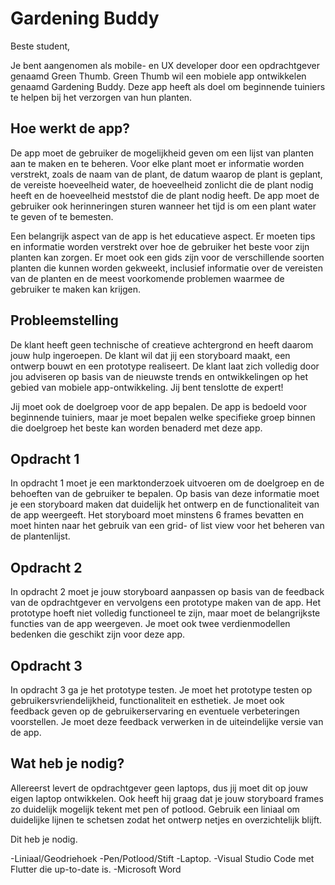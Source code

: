 # Gardening Buddy
Beste student,

Je bent aangenomen als mobile- en UX developer door een opdrachtgever genaamd Green Thumb. Green Thumb wil een mobiele app ontwikkelen genaamd Gardening Buddy. Deze app heeft als doel om beginnende tuiniers te helpen bij het verzorgen van hun planten.

## Hoe werkt de app?
De app moet de gebruiker de mogelijkheid geven om een lijst van planten aan te maken en te beheren. Voor elke plant moet er informatie worden verstrekt, zoals de naam van de plant, de datum waarop de plant is geplant, de vereiste hoeveelheid water, de hoeveelheid zonlicht die de plant nodig heeft en de hoeveelheid meststof die de plant nodig heeft. De app moet de gebruiker ook herinneringen sturen wanneer het tijd is om een plant water te geven of te bemesten.

Een belangrijk aspect van de app is het educatieve aspect. Er moeten tips en informatie worden verstrekt over hoe de gebruiker het beste voor zijn planten kan zorgen. Er moet ook een gids zijn voor de verschillende soorten planten die kunnen worden gekweekt, inclusief informatie over de vereisten van de planten en de meest voorkomende problemen waarmee de gebruiker te maken kan krijgen.

## Probleemstelling
De klant heeft geen technische of creatieve achtergrond en heeft daarom jouw hulp ingeroepen. De klant wil dat jij een storyboard maakt, een ontwerp bouwt en een prototype realiseert. De klant laat zich volledig door jou adviseren op basis van de nieuwste trends en ontwikkelingen op het gebied van mobiele app-ontwikkeling. Jij bent tenslotte de expert!

Jij moet ook de doelgroep voor de app bepalen. De app is bedoeld voor beginnende tuiniers, maar je moet bepalen welke specifieke groep binnen die doelgroep het beste kan worden benaderd met deze app.

## Opdracht 1
In opdracht 1 moet je een marktonderzoek uitvoeren om de doelgroep en de behoeften van de gebruiker te bepalen. Op basis van deze informatie moet je een storyboard maken dat duidelijk het ontwerp en de functionaliteit van de app weergeeft. Het storyboard moet minstens 6 frames bevatten en moet hinten naar het gebruik van een grid- of list view voor het beheren van de plantenlijst.

## Opdracht 2
In opdracht 2 moet je jouw storyboard aanpassen op basis van de feedback van de opdrachtgever en vervolgens een prototype maken van de app. Het prototype hoeft niet volledig functioneel te zijn, maar moet de belangrijkste functies van de app weergeven. Je moet ook twee verdienmodellen bedenken die geschikt zijn voor deze app.

## Opdracht 3
In opdracht 3 ga je het prototype testen. Je moet het prototype testen op gebruikersvriendelijkheid, functionaliteit en esthetiek. Je moet ook feedback geven op de gebruikerservaring en eventuele verbeteringen voorstellen. Je moet deze feedback verwerken in de uiteindelijke versie van de app.
 
## Wat heb je nodig?
Allereerst levert de opdrachtgever geen laptops, dus jij moet dit op jouw eigen laptop ontwikkelen. 
Ook heeft hij graag dat je jouw storyboard frames zo duidelijk mogelijk tekent met pen of potlood. Gebruik een liniaal om duidelijke lijnen te schetsen zodat het ontwerp netjes en overzichtelijk blijft.

Dit heb je nodig.

-Liniaal/Geodriehoek
-Pen/Potlood/Stift
-Laptop.
-Visual Studio Code met Flutter die up-to-date is.
-Microsoft Word
